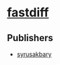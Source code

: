 # [fastdiff](https://pypi.org/project/fastdiff)



## Publishers
- [syrusakbary](https://pypi.org/user/syrusakbary)

